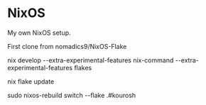# NixOS

My own NixOS setup.

First clone from nomadics9/NixOS-Flake



nix develop --extra-experimental-features nix-command --extra-experimental-features flakes


nix flake update


sudo nixos-rebuild switch --flake .#kourosh
